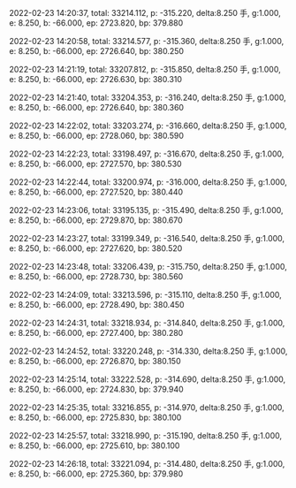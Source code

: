 2022-02-23 14:20:37, total: 33214.112, p: -315.220, delta:8.250 手, g:1.000, e: 8.250, b: -66.000, ep: 2723.820, bp: 379.880

2022-02-23 14:20:58, total: 33214.577, p: -315.360, delta:8.250 手, g:1.000, e: 8.250, b: -66.000, ep: 2726.640, bp: 380.250

2022-02-23 14:21:19, total: 33207.812, p: -315.850, delta:8.250 手, g:1.000, e: 8.250, b: -66.000, ep: 2726.630, bp: 380.310

2022-02-23 14:21:40, total: 33204.353, p: -316.240, delta:8.250 手, g:1.000, e: 8.250, b: -66.000, ep: 2726.640, bp: 380.360

2022-02-23 14:22:02, total: 33203.274, p: -316.660, delta:8.250 手, g:1.000, e: 8.250, b: -66.000, ep: 2728.060, bp: 380.590

2022-02-23 14:22:23, total: 33198.497, p: -316.670, delta:8.250 手, g:1.000, e: 8.250, b: -66.000, ep: 2727.570, bp: 380.530

2022-02-23 14:22:44, total: 33200.974, p: -316.000, delta:8.250 手, g:1.000, e: 8.250, b: -66.000, ep: 2727.520, bp: 380.440

2022-02-23 14:23:06, total: 33195.135, p: -315.490, delta:8.250 手, g:1.000, e: 8.250, b: -66.000, ep: 2729.870, bp: 380.670

2022-02-23 14:23:27, total: 33199.349, p: -316.540, delta:8.250 手, g:1.000, e: 8.250, b: -66.000, ep: 2727.620, bp: 380.520

2022-02-23 14:23:48, total: 33206.439, p: -315.750, delta:8.250 手, g:1.000, e: 8.250, b: -66.000, ep: 2728.730, bp: 380.560

2022-02-23 14:24:09, total: 33213.596, p: -315.110, delta:8.250 手, g:1.000, e: 8.250, b: -66.000, ep: 2728.490, bp: 380.450

2022-02-23 14:24:31, total: 33218.934, p: -314.840, delta:8.250 手, g:1.000, e: 8.250, b: -66.000, ep: 2727.400, bp: 380.280

2022-02-23 14:24:52, total: 33220.248, p: -314.330, delta:8.250 手, g:1.000, e: 8.250, b: -66.000, ep: 2726.870, bp: 380.150

2022-02-23 14:25:14, total: 33222.528, p: -314.690, delta:8.250 手, g:1.000, e: 8.250, b: -66.000, ep: 2724.830, bp: 379.940

2022-02-23 14:25:35, total: 33216.855, p: -314.970, delta:8.250 手, g:1.000, e: 8.250, b: -66.000, ep: 2725.830, bp: 380.100

2022-02-23 14:25:57, total: 33218.990, p: -315.190, delta:8.250 手, g:1.000, e: 8.250, b: -66.000, ep: 2725.610, bp: 380.100

2022-02-23 14:26:18, total: 33221.094, p: -314.480, delta:8.250 手, g:1.000, e: 8.250, b: -66.000, ep: 2725.360, bp: 379.980